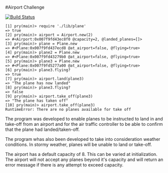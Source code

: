 #Airport Challenge

[![Build Status](https://travis-ci.org/AnnaHollandSmith/airport_challenge.svg?branch=master)](https://travis-ci.org/AnnaHollandSmith/airport_challenge)

```
[1] pry(main)> require './lib/plane'
=> true
[2] pry(main)> airport = Airport.new(2)
=> #<Airport:0x007f9fd43ec8f0 @capacity=2, @landed_planes=[]>
[3] pry(main)> plane = Plane.new
=> #<Plane:0x007f9fd437ecd8 @at_airport=false, @flying=true>
[4] pry(main)> plane2 = Plane.new
=> #<Plane:0x007f9fd43279b0 @at_airport=false, @flying=true>
[5] pry(main)> plane3 = Plane.new
=> #<Plane:0x007f9fd5277a00 @at_airport=false, @flying=true>
[6] pry(main)> plane3.flying?
=> true
[7] pry(main)> airport.land(plane3)
=> "The plane has now landed"
[8] pry(main)> plane3.flying?
=> false
[9] pry(main)> airport.take_off(plane3)
=> "The plane has taken off"
[10] pry(main)> airport.take_off(plane3)
RuntimeError: There are no planes available for take off
```

The program was developed to enable planes to be instructed to land in and take-off from an airport and for the air traffic controller to be able to confirm that the plane had landed/taken-off. 

The program whas also been developed to take into consideration weather conditions. In stormy weather, planes will be unable to land or take-off. 

The airport has a default capacity of 8. This can be varied at initialization. The airport will not accept any planes beyond it's capacity and will return an error message if there is any attempt to exceed capacity.  




